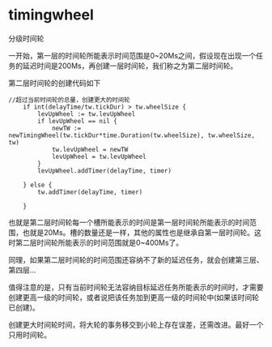 # timingwheel

分级时间轮

一开始，第一层的时间轮所能表示时间范围是0~20Ms之间，假设现在出现一个任务的延迟时间是200Ms，再创建一层时间轮，我们称之为第二层时间轮。

第二层时间轮的创建代码如下

```
//超过当前时间轮的总量，创建更大的时间轮
	if int(delayTime/tw.tickDur) > tw.wheelSize {
		levUpWheel := tw.levUpWheel
		if levUpWheel == nil {
			newTW := newTimingWheel(tw.tickDur*time.Duration(tw.wheelSize), tw.wheelSize, tw)
			tw.levUpWheel = newTW
			levUpWheel = tw.levUpWheel
		}
		levUpWheel.addTimer(delayTime, timer)

	} else {
		tw.addTimer(delayTime, timer)

	}
```

也就是第二层时间轮每一个槽所能表示的时间是第一层时间轮所能表示的时间范围，也就是20Ms。槽的数量还是一样，其他的属性也是继承自第一层时间轮。这时第二层时间轮所能表示的时间范围就是0~400Ms了。

同理，如果第二层时间轮的时间范围还容纳不了新的延迟任务，就会创建第三层、第四层...

值得注意的是，只有当前时间轮无法容纳目标延迟任务所能表示的时间时，才需要创建更高一级的时间轮，或者说把该任务加到更高一级的时间轮中(如果该时间轮已创建)。


创建更大时间轮时间，将大轮的事务移交到小轮上存在误差，还需改进。最好一个只用时间轮。
